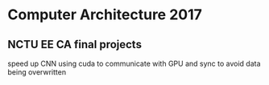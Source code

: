 # Computer Architecture 2017
## NCTU EE CA final projects
speed up CNN using cuda to communicate with GPU and sync to avoid data being overwritten
